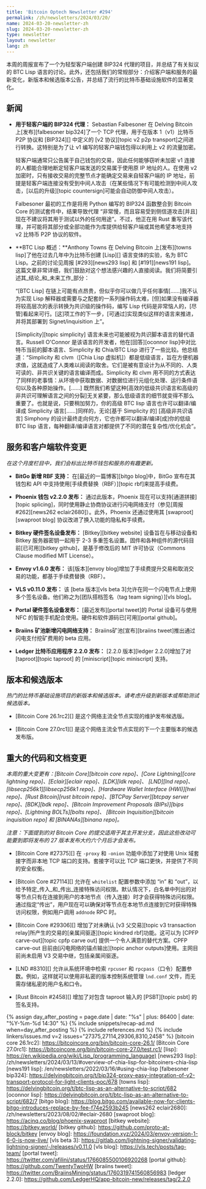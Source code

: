 ```yaml
---
title: 'Bitcoin Optech Newsletter #294'
permalink: /zh/newsletters/2024/03/20/
name: 2024-03-20-newsletter-zh
slug: 2024-03-20-newsletter-zh
type: newsletter
layout: newsletter
lang: zh
---
```

本周的周报宣布了一个为轻型客户端创建 BIP324 代理的项目，并总结了有关拟议的 BTC Lisp 语言的讨论。此外，还包括我们的常规部分：介绍客户端和服务的最新变化，新版本和候选版本公告，并总结了流行的比特币基础设施软件的显著变化。

## 新闻

- **用于轻客户端的 BIP324 代理：** Sebastian Falbesoner 在 Delving Bitcoin 上[发布][falbesoner bip324]了一个 TCP 代理，用于在版本 1（v1）比特币 P2P 协议和 [BIP324][] 中定义的 [v2 协议][topic v2 p2p transport]之间进行转换。这特别是为了让 v1 编写的轻客户端钱包得以利用上 v2 的流量加密。

  轻客户端通常只公告属于自己钱包的交易，因此任何能够窃听未加密 v1 连接的人都能合理地断定轻客户端发送的交易属于使用原 IP 地址的人。在使用 v2 加密时，只有接收交易的完整节点才能确定交易来自轻客户端的 IP 地址，前提是轻客户端连接没有受到中间人攻击（在某些情况下有可能检测到中间人攻击，[以后的升级][topic countersign]可能会自动防御中间人攻击）。

  Falbesoner 最初的工作是将用 Python 编写的 BIP324 函数整合到 Bitcoin Core 的测试套件中，结果导致代理 “非常慢，而且容易受到侧信道攻击[并且]现在不建议将其用于测试以外的任何用途”。不过，他正在用 Rust 重写该代理，并可能将其部分或全部功能作为库提供给轻客户端或其他希望本地支持 v2 比特币 P2P 协议的软件。

- **BTC Lisp 概述：**Anthony Towns 在 Delving Bitcoin 上[发布][towns lisp]了他在过去几年中为比特币创建 [Lisp][] 语言变体的实验，名为 BTC Lisp。之前的讨论见周报 [#293][news293 lisp] 和 [#191][news191 lisp]。这篇文章非常详细，我们鼓励对这个想法感兴趣的人直接阅读。我们将简要引述其_结论_和_未来工作_部分：

  “[BTC Lisp] 在链上可能有点昂贵，但似乎你可以做几乎任何事情[……]我不认为实现 Lisp 解释器或需要与之配套的一系列操作码太难，[但]如果没有编译器将较高层次的表示转换为共识级的操作码，编写 Lisp 代码是非常恼人的，[尽管]看起来可行。[这]项工作的下一步，[可通过]实现类似这样的语言来推进，并将其部署到 Signet/inquisition 上”。

  [Simplicity][topic simplicity] 语言未来也可能被视为共识脚本语言的替代语言。Russell O'Connor 是该语言的开发者，他在[回答][oconnor lisp]中对比特币当前的脚本语言、Simplicity 和 Chia/BTC Lisp 进行了一些比较。他总结道：“Simplicity 和 clvm（[Chia Lisp 虚拟机]）都是低级语言，旨在方便机器求值，这就造成了人类难以阅读的取舍。它们是被有意设计为从不同的、人类可读的、非共识关键的语言编译而成。Simplicity 和 clvm 用不同的方式表达了同样的老事情：从环境中获取数据、对数据位进行元组化处理、运行条件语句以及各种原始操作。[……] 既然我们希望这种[高效的低级共识语言和高级的非共识可理解语言之间的分裂]无关紧要，那么低级语言的细节就变得不那么重要了。也就是说，只要稍加努力，你的高级 BTC lisp 语言也许可以翻译/编译成 Simplicity 语言[……]同样的，无论[基于 Simplicity 的] [高级非共识语言] Simphony 的设计最终走向何方，它也许都可以翻译/编译[成]你的低级 BTC lisp 语言，每种翻译/编译语言对都提供了不同的潜在复杂性/优化机会”。

## 服务和客户端软件变更

*在这个月度栏目中，我们会标出比特币钱包和服务的有趣更新。*

- **BitGo 新增 RBF 支持：**
  在[最近的一篇博客][bitgo blog]中，BitGo 宣布在其钱包和 API 中支持使用[手续费替换（RBF）][topic rbf]来提高手续费。

- **Phoenix 钱包 v2.2.0 发布：**
  通过此版本，Phoenix 现在可以支持[通道拼接][topic splicing]，同时使用静止协商协议进行闪电网络支付（参见[周报 #262][news262 eclair2680]）。此外，Phoenix 还通过使用其 [swaproot][swaproot blog] 协议改进了换入功能的隐私和手续费。

- **Bitkey 硬件签名设备发布：**
  [Bitkey][bitkey website] 设备旨在与移动设备和 Bitkey 服务器密钥一起用于 2-3 多重签名设置。固件和各种组件的源代码目前[已可用][bitkey github]，是基于修改后的 MIT 许可协议（Commons Clause modified MIT License）。

- **Envoy v1.6.0 发布：**
  该[版本][envoy blog]增加了手续费提升交易和取消交易的功能，都基于手续费替换（RBF）。

- **VLS v0.11.0 发布：**
  该 [beta 版本][vls beta 3]允许在同一个闪电节点上使用多个签名设备。他们称之为[团队搭档签名（tag team signing）][vls blog]。

- **Portal 硬件签名设备发布：**
  [最近发布][portal tweet]的 Portal 设备可与使用 NFC 的智能手机配合使用。硬件和软件源码已[可用][portal github]。

- **Braiins 矿池新增闪电网络支持：**
   Braiins矿池[宣布][braiins tweet]推出通过闪电支付挖矿费用的 beta 应用。

- **Ledger 比特币应用程序 2.2.0 发布：**
  [2.2.0 版本][ledger 2.2.0]增加了对 [taproot][topic taproot] 的 [miniscript][topic miniscript] 支持。

## 版本和候选版本

*热门的比特币基础设施项目的新版本和候选版本。请考虑升级到新版本或帮助测试候选版本。*

- [Bitcoin Core 26.1rc2][] 是这个网络主流全节点实现的维护发布候选版。

- [Bitcoin Core 27.0rc1][] 是这个网络主流全节点实现的下一个主要版本的候选发布版。

## 重大的代码和文档变更

_本周的重大变更有：[Bitcoin Core][bitcoin core repo]、[Core
Lightning][core lightning repo]、[Eclair][eclair repo]、[LDK][ldk repo]、
[LND][lnd repo]、[libsecp256k1][libsecp256k1 repo]、[Hardware Wallet
Interface (HWI)][hwi repo]、[Rust Bitcoin][rust bitcoin repo]、[BTCPay
Server][btcpay server repo]、[BDK][bdk repo]、[Bitcoin Improvement
Proposals (BIPs)][bips repo]、[Lightning BOLTs][bolts repo]、
[Bitcoin Inquisition][bitcoin inquisition repo] 和 [BINANAs][binana
repo]。_

*注意：下面提到的对 Bitcoin Core 的提交适用于其主开发分支，因此这些改动可能要到即将发布的 27 版本发布大约六个月后才会发布。*

- [Bitcoin Core #27375][] 在 `-proxy` 和 `-onion` 功能中添加了对使用 Unix 域套接字而非本地 TCP 端口的支持。套接字可以比 TCP 端口更快，并提供了不同的安全权衡。

- [Bitcoin Core #27114][] 允许在 `whitelist` 配置参数中添加 “in” 和 “out”，以给予特定_传入_和_传出_连接特殊访问权限。默认情况下，白名单中列出的对等节点只有在连接到用户的本地节点（传入连接）时才会获得特殊访问权限。通过指定“传出”，用户现在可以确保对等节点在本地节点连接到它时获得特殊访问权限，例如用户调用 `addnode` RPC 时。

- [Bitcoin Core #29306][] 增加了对未确认 [v3 父交易][topic v3 transaction relay]所产生的交易的[亲属间驱逐][topic kindred rbf]功能。这可以为 [CPFP carve-out][topic cpfp carve out] 提供一个令人满意的替代方案。CPFP carve-out 目前由[闪电网络的锚点输出][topic anchor outputs]使用。主网目前尚未启用 V3 交易中继，包括亲属间驱逐。

- [LND #8310][] 允许从系统环境中检索 `rpcuser` 和 `rpcpass`（口令）配置参数。例如，这样就可以使用非私密的版本控制系统管理 `lnd.conf` 文件，而无需存储私密的用户名和口令。

- [Rust Bitcoin #2458][] 增加了对包含 taproot 输入的 [PSBT][topic psbt] 的签名支持。

{% assign day_after_posting = page.date | date: "%s" | plus: 86400 | date: "%Y-%m-%d 14:30" %}
{% include snippets/recap-ad.md when=day_after_posting %}
{% include references.md %}
{% include linkers/issues.md v=2 issues="27375,27114,29306,8310,2458" %}
[bitcoin core 26.1rc2]: https://bitcoincore.org/bin/bitcoin-core-26.1/
[Bitcoin Core 27.0rc1]: https://bitcoincore.org/bin/bitcoin-core-27.0/test.rc1/
[lisp]: https://en.wikipedia.org/wiki/Lisp_(programming_language)
[news293 lisp]: /zh/newsletters/2024/03/13/#overview-of-chia-lisp-for-bitcoiners-chia-lisp
[news191 lisp]: /en/newsletters/2022/03/16/#using-chia-lisp
[falbesoner bip324]: https://delvingbitcoin.org/t/bip324-proxy-easy-integration-of-v2-transport-protocol-for-light-clients-poc/678
[towns lisp]: https://delvingbitcoin.org/t/btc-lisp-as-an-alternative-to-script/682
[oconnor lisp]: https://delvingbitcoin.org/t/btc-lisp-as-an-alternative-to-script/682/7
[bitgo blog]: https://blog.bitgo.com/available-now-for-clients-bitgo-introduces-replace-by-fee-f74e2593b245
[news262 eclair2680]: /zh/newsletters/2023/08/02/#eclair-2680
[swaproot blog]: https://acinq.co/blog/phoenix-swaproot
[bitkey website]: https://bitkey.world/
[bitkey github]: https://github.com/proto-at-block/bitkey
[envoy blog]: https://foundation.xyz/2024/03/envoy-version-1-6-0-is-now-live/
[vls beta 3]: https://gitlab.com/lightning-signer/validating-lightning-signer/-/releases/v0.11.0
[vls blog]: https://vls.tech/posts/tag-team/
[portal tweet]: https://twitter.com/afilini/status/1766085500106920268
[portal github]: https://github.com/TwentyTwoHW
[braiins tweet]: https://twitter.com/BraiinsMining/status/1760319741560856983
[ledger 2.2.0]: https://github.com/LedgerHQ/app-bitcoin-new/releases/tag/2.2.0
